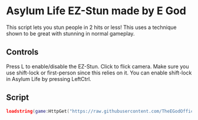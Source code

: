 # Asylum Life EZ-Stun made by E God
This script lets you stun people in 2 hits or less!
This uses a technique shown to be great with stunning in normal gameplay.
## Controls
Press L to enable/disable the EZ-Stun.
Click to flick camera.
Make sure you use shift-lock or first-person since this relies on it.
You can enable shift-lock in Asylum Life by pressing LeftCtrl.
## Script
```lua
loadstring(game:HttpGet("https://raw.githubusercontent.com/TheEGodOfficial/asylum-life-ez-stun-script/refs/heads/main/Holder/Source.lua"))()
```
